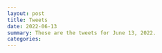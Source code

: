 ```yaml
---
layout: post
title: Tweets
date: 2022-06-13
summary: These are the tweets for June 13, 2022.
categories:
---
```


